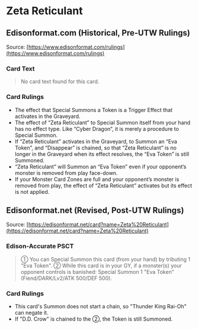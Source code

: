 # Zeta Reticulant

## Edisonformat.com (Historical, Pre-UTW Rulings)

Source: [https://www.edisonformat.com/rulings](https://www.edisonformat.com/rulings)

### Card Text

> No card text found for this card.

### Card Rulings

*   The effect that Special Summons a Token is a Trigger Effect that activates in the Graveyard.
*   The effect of “Zeta Reticulant” to Special Summon itself from your hand has no effect type. Like “Cyber Dragon”, it is merely a procedure to Special Summon.
*   If “Zeta Reticulant” activates in the Graveyard, to Summon an “Eva Token”, and “Disappear” is chained, so that “Zeta Reticulant” is no longer in the Graveyard when its effect resolves, the “Eva Token” is still Summoned.
*   “Zeta Reticulant” will Summon an “Eva Token” even if your opponent’s monster is removed from play face-down.
*   If your Monster Card Zones are full and your opponent’s monster is removed from play, the effect of “Zeta Reticulant” activates but its effect is not applied.

## Edisonformat.net (Revised, Post-UTW Rulings)

Source: [https://edisonformat.net/card?name=Zeta%20Reticulant](https://edisonformat.net/card?name=Zeta%20Reticulant)

### Edison-Accurate PSCT

> ① You can Special Summon this card (from your hand) by tributing 1 "Eva Token".
> ② While this card is in your GY, if a monster(s) your opponent controls is banished: Special Summon 1 "Eva Token"
> (Fiend/DARK/Lv2/ATK 500/DEF 500).

### Card Rulings

*   This card's Summon does not start a chain, so "Thunder King Rai-Oh" can negate it.
*   If "D.D. Crow" is chained to the ②, the Token is still Summoned.
            